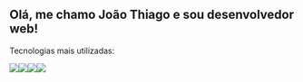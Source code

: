 <h2> Olá, me chamo João Thiago e sou desenvolvedor web! </h1>

 <!--
 <img height="180em" src="https://github-readme-stats-git-masterrstaa-rickstaa.vercel.app/api?username=joaothiagodev&theme=onedark">
 -->

<p>Tecnologias mais utilizadas:</p>

<img src="https://img.shields.io/badge/JavaScript-323330?style=for-the-badge&logo=javascript&logoColor=F7DF1E"/><img src="https://img.shields.io/badge/React-20232A?style=for-the-badge&logo=react&logoColor=61DAFB" /><img src="https://img.shields.io/badge/HTML5-E34F26?style=for-the-badge&logo=html5&logoColor=white"/><img src="https://img.shields.io/badge/CSS3-1572B6?style=for-the-badge&logo=css3&logoColor=white"/>

